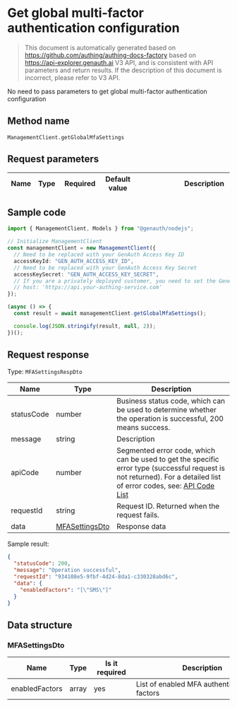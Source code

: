 # Get global multi-factor authentication configuration

<!--
Warning ⚠️:
Do not modify this document directly,
https://github.com/Authing/authing-docs-factory
Use this project to generate
-->

<LastUpdated />

> This document is automatically generated based on https://github.com/authing/authing-docs-factory based on https://api-explorer.genauth.ai V3 API, and is consistent with API parameters and return results. If the description of this document is incorrect, please refer to V3 API.

No need to pass parameters to get global multi-factor authentication configuration

## Method name

`ManagementClient.getGlobalMfaSettings`

## Request parameters

| Name | Type | <div style="width:80px">Required</div> | <div style="width:60px">Default value</div> | <div style="width:300px">Description</div> | <div style="width:200px">Sample value</div> |
| ---- | ---- | -------------------------------------- | ------------------------------------------- | ------------------------------------------ | ------------------------------------------- |

## Sample code

```ts
import { ManagementClient, Models } from "@genauth/nodejs";

// Initialize ManagementClient
const managementClient = new ManagementClient({
  // Need to be replaced with your GenAuth Access Key ID
  accessKeyId: "GEN_AUTH_ACCESS_KEY_ID",
  // Need to be replaced with your GenAuth Access Key Secret
  accessKeySecret: "GEN_AUTH_ACCESS_KEY_SECRET",
  // If you are a privately deployed customer, you need to set the GenAuth service domain name
  // host: 'https://api.your-authing-service.com'
});

(async () => {
  const result = await managementClient.getGlobalMfaSettings();

  console.log(JSON.stringify(result, null, 2));
})();
```

## Request response

Type: `MFASettingsRespDto`

| Name       | Type                                         | Description                                                                                                                                                                                                                                                                                                                                  |
| ---------- | -------------------------------------------- | -------------------------------------------------------------------------------------------------------------------------------------------------------------------------------------------------------------------------------------------------------------------------------------------------------------------------------------------- |
| statusCode | number                                       | Business status code, which can be used to determine whether the operation is successful, 200 means success.                                                                                                                                                                                                                                 |
| message    | string                                       | Description                                                                                                                                                                                                                                                                                                                                  |
| apiCode    | number                                       | Segmented error code, which can be used to get the specific error type (successful request is not returned). For a detailed list of error codes, see: [API Code List](https://api-explorer.genauth.ai/?tag=group/%E5%BC%80%E5%8F%91%E5%87%86%E5%A4%87#tag/%E5%BC%80%E5%8F%91%E5%87%86%E5%A4%87/%E9%94%99%E8%AF%AF%E5%A4%84%E7%90%86/apiCode) |
| requestId  | string                                       | Request ID. Returned when the request fails.                                                                                                                                                                                                                                                                                                 |
| data       | <a href="#MFASettingsDto">MFASettingsDto</a> | Response data                                                                                                                                                                                                                                                                                                                                |

Sample result:

```json
{
  "statusCode": 200,
  "message": "Operation successful",
  "requestId": "934108e5-9fbf-4d24-8da1-c330328abd6c",
  "data": {
    "enabledFactors": "[\"SMS\"]"
  }
}
```

## Data structure

### <a id="MFASettingsDto"></a> MFASettingsDto

| Name           | Type  | <div style="width:80px">Is it required</div> | <div style="width:300px">Description</div> | <div style="width:200px">Sample value</div> |
| -------------- | ----- | -------------------------------------------- | ------------------------------------------ | ------------------------------------------- |
| enabledFactors | array | yes                                          | List of enabled MFA authentication factors | `["SMS"]`                                   |
